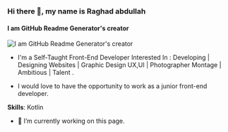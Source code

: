 ### Hi there 👋, my name is Raghad abdullah
#### I am GitHub Readme Generator's creator
![I am GitHub Readme Generator's creator](https://cdn.al-ain.com/images/2018/5/23/127-134613-best-laptops-programmers_700x400.jpeg)

- I'm a Self-Taught Front-End Developer Interested In : Developing | Designing Websites | Graphic Design UX,UI | Photographer Montage | Ambitious | Talent .

- I would love to have the opportunity to work as a junior front-end developer.

**Skills**: Kotlin

- 🔭 I’m currently working on this page. 


[<images src='https://cdn.jsdelivr.net/npm/simple-icons@3.0.1/icons/github.svg' alt='GitHub' height='40'>](https://github.com/https://github.com/raghadabdullah97)  

